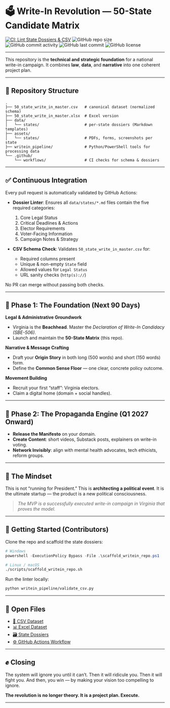 # 🗳️ Write-In Revolution — 50-State Candidate Matrix

[![CI: Lint State Dossiers & CSV](https://github.com/dsgolman/write-in-laws-50-states/actions/workflows/lint-dossiers.yml/badge.svg)](https://github.com/dsgolman/write-in-laws-50-states/actions/workflows/lint-dossiers.yml)
![GitHub repo size](https://img.shields.io/github/repo-size/dsgolman/write-in-laws-50-states)
![GitHub commit activity](https://img.shields.io/github/commit-activity/m/dsgolman/write-in-laws-50-states)
![GitHub last commit](https://img.shields.io/github/last-commit/dsgolman/write-in-laws-50-states)
![GitHub license](https://img.shields.io/github/license/dsgolman/write-in-laws-50-states)

---

This repository is the **technical and strategic foundation** for a national write-in campaign.
It combines **law**, **data**, and **narrative** into one coherent project plan.

---

## 📂 Repository Structure

```
.
├── 50_state_write_in_master.csv   # canonical dataset (normalized schema)
├── 50_state_write_in_master.xlsx  # Excel version
├── data/
│   └── states/                    # per-state dossiers (Markdown templates)
├── assets/
│   └── states/                    # PDFs, forms, screenshots per state
├── writein_pipeline/              # Python/PowerShell tools for processing data
└── .github/
    └── workflows/                 # CI checks for schema & dossiers
```

---

## ✅ Continuous Integration

Every pull request is automatically validated by GitHub Actions:

* **Dossier Linter**: Ensures all `data/states/*.md` files contain the five required categories:

  1. Core Legal Status
  2. Critical Deadlines & Actions
  3. Elector Requirements
  4. Voter-Facing Information
  5. Campaign Notes & Strategy

* **CSV Schema Check**: Validates `50_state_write_in_master.csv` for:

  * Required columns present
  * Unique & non-empty `State` field
  * Allowed values for `Legal Status`
  * URL sanity checks (`http(s)://`)

No PR can merge without passing both checks.

---

## 🧩 Phase 1: The Foundation (Next 90 Days)

**Legal & Administrative Groundwork**

* Virginia is the **Beachhead**. Master the *Declaration of Write-In Candidacy (SBE-506)*.
* Launch and maintain the **50-State Matrix** (this repo).

**Narrative & Message Crafting**

* Draft your **Origin Story** in both long (500 words) and short (150 words) form.
* Define the **Common Sense Floor** — one clear, concrete policy outcome.

**Movement Building**

* Recruit your first “staff”: Virginia electors.
* Claim a digital home (domain + social handles).

---

## 📢 Phase 2: The Propaganda Engine (Q1 2027 Onward)

* **Release the Manifesto** on your domain.
* **Create Content**: short videos, Substack posts, explainers on write-in voting.
* **Network Invisibly**: align with mental health advocates, tech ethicists, reform groups.

---

## 🧠 The Mindset

This is not “running for President.” This is **architecting a political event**.
It is the ultimate startup — the product is a new political consciousness.

> *The MVP is a successfully executed write-in campaign in Virginia that proves the model.*

---

## 🚀 Getting Started (Contributors)

Clone the repo and scaffold the state dossiers:

```powershell
# Windows
powershell -ExecutionPolicy Bypass -File .\scaffold_writein_repo.ps1
```

```bash
# Linux / macOS
./scripts/scaffold_writein_repo.sh
```

Run the linter locally:

```bash
python writein_pipeline/validate_csv.py
```

---

## 🔗 Open Files

* [📂 CSV Dataset](./50_state_write_in_master.csv)
* [📊 Excel Dataset](./50_state_write_in_master.xlsx)
* [🗃️ State Dossiers](./data/states/)
* [⚙️ GitHub Actions Workflow](.github/workflows/lint-dossiers.yml)

---

## ✊ Closing

The system will ignore you until it can’t.
Then it will ridicule you.
Then it will fight you.
And then, you win — by making your vision too compelling to ignore.

**The revolution is no longer theory. It is a project plan. Execute.**

---

